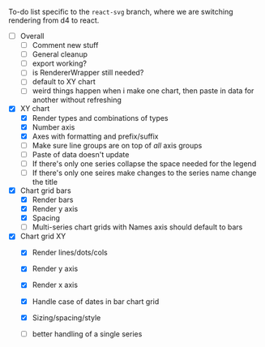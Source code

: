 To-do list specific to the `react-svg` branch, where we are switching rendering
from d4 to react.

- [ ] Overall
	- [ ] Comment new stuff
	- [ ] General cleanup
	- [ ] export working?
	- [ ] is RendererWrapper still needed?
	- [ ] default to XY chart
	- [ ] weird things happen when i make one chart, then paste in data for another without refreshing
- [x] XY chart
	- [x] Render types and combinations of types
	- [x] Number axis
	- [x] Axes with formatting and prefix/suffix
	- [ ] Make sure line groups are on top of _all_ axis groups
	- [ ] Paste of data doesn't update
	- [ ] If there's only one series collapse the space needed for the legend
	- [ ] If there's only one seires make changes to the series name change the title
- [X] Chart grid bars
	- [X] Render bars
	- [X] Render y axis
	- [X] Spacing
	- [ ] Multi-series chart grids with Names axis should default to bars
- [X] Chart grid XY
	- [X] Render lines/dots/cols
	- [X] Render y axis
	- [X] Render x axis
	- [X] Handle case of dates in bar chart grid
	- [X] Sizing/spacing/style
	- [ ] better handling of a single series

